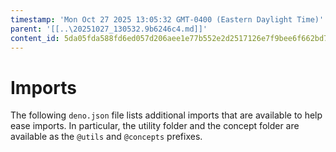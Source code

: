 ```yaml
---
timestamp: 'Mon Oct 27 2025 13:05:32 GMT-0400 (Eastern Daylight Time)'
parent: '[[..\20251027_130532.9b6246c4.md]]'
content_id: 5da05fda588fd6ed057d206aee1e77b552e2d2517126e7f9bee6f662bd7c0afe
---
```


# Imports

The following `deno.json` file lists additional imports that are available to help ease imports. In particular, the utility folder and the concept folder are available as the `@utils` and `@concepts` prefixes.
